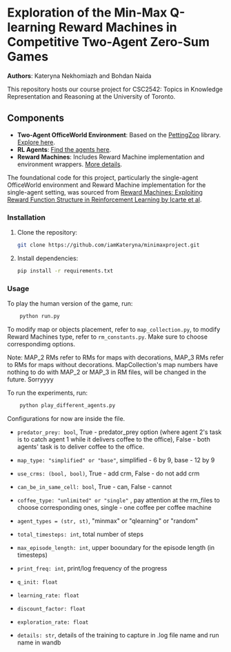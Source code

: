 # Exploration of the Min-Max Q-learning Reward Machines in Competitive Two-Agent Zero-Sum Games

**Authors**: Kateryna Nekhomiazh and Bohdan Naida

This repository hosts our course project for CSC2542: Topics in Knowledge Representation and Reasoning at the University of Toronto. 

## Components
- **Two-Agent OfficeWorld Environment**: Based on the [PettingZoo](https://pettingzoo.farama.org/) library. [Explore here](https://github.com/iamKateryna/minimaxproject/tree/main/envs/grids).
- **RL Agents**: [Find the agents here](https://github.com/iamKateryna/minimaxproject/tree/main/rl_agents).
- **Reward Machines**: Includes Reward Machine implementation and environment wrappers. [More details](https://github.com/iamKateryna/minimaxproject/tree/main/reward_machines).

The foundational code for this project, particularly the single-agent OfficeWorld environment and Reward Machine implementation for the single-agent setting, was sourced from [Reward Machines: Exploiting Reward Function Structure in Reinforcement Learning by Icarte et al](https://github.com/RodrigoToroIcarte/reward_machines/tree/master).

### Installation

1. Clone the repository:
   ```bash
   git clone https://github.com/iamKateryna/minimaxproject.git
2. Install dependencies:
    ```bash
    pip install -r requirements.txt
### Usage

To play the human version of the game, run:
```bash
    python run.py
```

To modify map or objects placement, refer to `map_collection.py`, to modify Reward Machines type, refer to `rm_constants.py`. Make sure to choose correspondimg options. 

Note: MAP_2 RMs refer to RMs for maps with decorations, MAP_3 RMs refer to RMs for maps without decorations. MapCollection's map numbers have nothing to do with MAP_2 or MAP_3 in RM files, will be changed in the future. Sorryyyy

To run the experiments, run:
```bash
    python play_different_agents.py
```

Configurations for now are inside the file.

- `predator_prey: bool`, True - predator_prey option (where agent 2's task is to catch agent 1 while it delivers coffee to the office), False - both agents' task is to deliver coffee to the office.
- `map_type: "simplified" or "base"`, simplified - 6 by 9, base - 12 by 9
- `use_crms: (bool, bool)`, True - add crm, False - do not add crm
- `can_be_in_same_cell: bool`, True - can, False - cannot
- `coffee_type: "unlimited" or "single"` , pay attention at the rm_files to choose corresponding ones, single - one coffee per coffee machine
- `agent_types = (str, st)`, "minmax" or "qlearning" or "random"
- `total_timesteps: int`, total number of steps
- `max_episode_length: int`, upper booundary for the episode length (in timesteps)
- `print_freq: int`, print/log frequency of the progress

- `q_init: float`
- `learning_rate: float`
- `discount_factor: float`
- `exploration_rate: float`
- `details: str`, details of the training to capture in .log file name and run name in wandb
